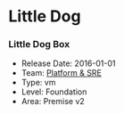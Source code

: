 # Little Dog
### Little Dog Box
* Release Date: 2016-01-01
* Team: [Platform & SRE](./../teams/platform.md)
* Type: vm
* Level: Foundation
* Area: Premise v2
